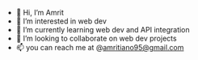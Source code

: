 - 👋 Hi, I’m Amrit 
- 👀 I’m interested in web dev 
- 🌱 I’m currently learning web dev and API integration 
- 💞️ I’m looking to collaborate on web dev projects
- 📫 you can reach me at @amritiano95@gmail.com

<!---
amritiano/amritiano is a ✨ special ✨ repository because its `README.md` (this file) appears on your GitHub profile.
You can click the Preview link to take a look at your changes.
--->
